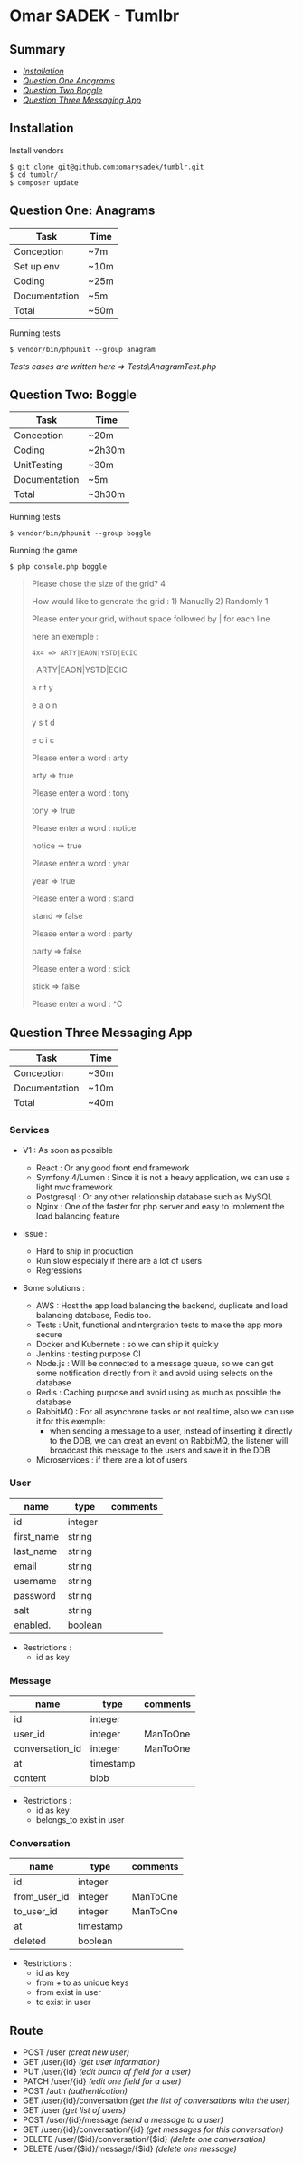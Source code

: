 # Omar SADEK - Tumlbr

## Summary

- [*Installation*](#installation)
- [*Question One Anagrams*](#question-one-anagrams)
- [*Question Two Boggle*](#question-two-boggle)
- [*Question Three Messaging App*](#question-three-messaging-app)

## Installation

Install vendors

```
$ git clone git@github.com:omarysadek/tumblr.git
$ cd tumblr/
$ composer update
```

## Question One: Anagrams

| Task          | Time   |
|---------------|--------|
| Conception    | ~7m    |
| Set up env    | ~10m   |
| Coding        | ~25m   |
| Documentation | ~5m    |
| Total         | ~50m   |

Running tests

```
$ vendor/bin/phpunit --group anagram
```

_Tests cases are written here => Tests\AnagramTest.php_

## Question Two: Boggle

| Task          | Time   |
|---------------|--------|
| Conception    | ~20m   |
| Coding        | ~2h30m |
| UnitTesting   | ~30m   |
| Documentation | ~5m    |
| Total         | ~3h30m |

Running tests

```
$ vendor/bin/phpunit --group boggle
```

Running the game

```
$ php console.php boggle
```
> Please chose the size of the grid? 4
>
> How would like to generate the grid : 1) Manually 2) Randomly 1
>
> Please enter your grid, without space followed by | for each line
>
> here an exemple :
>
> ```
> 4x4 => ARTY|EAON|YSTD|ECIC
> ```
>
> : ARTY|EAON|YSTD|ECIC
>
> a r t y
>
> e a o n
>
> y s t d
>
> e c i c
>
>
> Please enter a word : arty
>
> arty => true
>
> Please enter a word : tony
>
> tony => true
>
> Please enter a word : notice
>
> notice => true
>
> Please enter a word : year
>
> year => true
>
> Please enter a word : stand
>
> stand => false
>
> Please enter a word : party
>
> party => false
>
> Please enter a word : stick
>
> stick => false
>
> Please enter a word : ^C

## Question Three Messaging App

| Task          | Time   |
|---------------|--------|
| Conception    | ~30m   |
| Documentation | ~10m   |
| Total         | ~40m   |

### Services

- V1 : As soon as possible
    - React : Or any good front end framework
    - Symfony 4/Lumen : Since it is not a heavy application, we can use a light mvc framework
    - Postgresql : Or any other relationship database such as MySQL
    - Nginx : One of the faster for php server and easy to implement the load balancing feature

- Issue :
    - Hard to ship in production
    - Run slow especialy if there are a lot of users
    - Regressions

- Some solutions :
    - AWS : Host the app load balancing the backend, duplicate and load balancing database, Redis too.
    - Tests : Unit, functional andintergration tests to make the app more secure
    - Docker and Kubernete : so we can ship it quickly
    - Jenkins : testing purpose CI
    - Node.js : Will be connected to a message queue, so we can get some notification directly from it and avoid using selects on the database
    - Redis : Caching purpose and avoid using as much as possible the database
    - RabbitMQ : For all asynchrone tasks or not real time, also we can use it for this exemple:
        - when sending a message to a user, instead of inserting it directly to the DDB, we can creat an event on RabbitMQ, the listener will broadcast this message to the users and save it in the DDB
    - Microservices : if there are a lot of users

### User

| name       | type    | comments |
|------------|---------|----------|
| id         | integer |          |
| first_name | string  |          |
| last_name  | string  |          |
| email      | string  |          |
| username   | string  |          |
| password   | string  |          |
| salt       | string  |          |
| enabled.   | boolean |          |

- Restrictions :
    - id as key

### Message

| name            | type      | comments |
|-----------------|-----------|----------|
| id              | integer   |          |
| user_id         | integer   | ManToOne |
| conversation_id | integer   | ManToOne |
| at              | timestamp |          |
| content         | blob      |          |


- Restrictions :
    - id as key
    - belongs_to exist in user

### Conversation

| name         | type      | comments |
|--------------|-----------|----------|
| id           | integer   |          |
| from_user_id | integer   | ManToOne |
| to_user_id   | integer   | ManToOne |
| at           | timestamp |          |
| deleted      | boolean   |          |


- Restrictions :
    - id as key
    - from + to as unique keys
    - from exist in user
    - to exist in user

## Route

- POST /user _(creat new user)_
- GET /user/{id} _(get user information)_
- PUT /user/{id} _(edit bunch of field for a user)_
- PATCH /user/{id} _(edit one field for a user)_
- POST /auth _(authentication)_
- GET /user/{id}/conversation _(get the list of conversations with the user)_
- GET /user _(get list of users)_
- POST /user/{id}/message _(send a message to a user)_
- GET /user/{id}/conversation/{id} _(get messages for this conversation)_
- DELETE /user/{$id}/conversation/{$id} _(delete one conversation)_
- DELETE /user/{$id}/message/{$id} _(delete one message)_